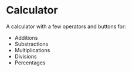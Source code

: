 # Calculator
A calculator with a few operators and buttons for:
- Additions
- Substractions
- Multiplications
- Divisions
- Percentages
